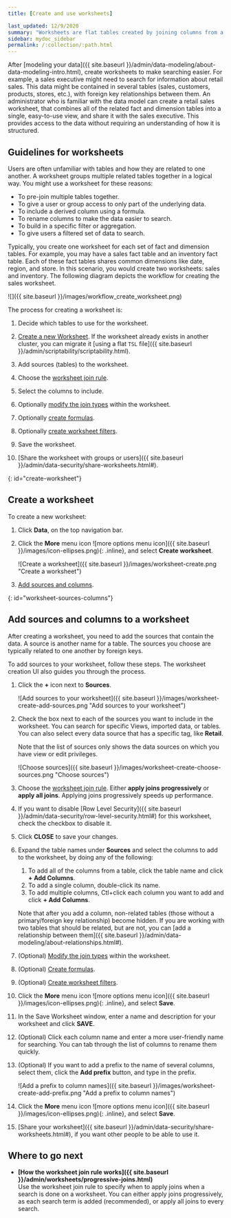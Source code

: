 ```yaml
---
title: [Create and use worksheets]

last_updated: 12/9/2020
summary: "Worksheets are flat tables created by joining columns from a set of one or more tables or imported datasets. "
sidebar: mydoc_sidebar
permalink: /:collection/:path.html
---
```


After [modeling your data]({{ site.baseurl }}/admin/data-modeling/about-data-modeling-intro.html), create worksheets to make searching easier. For example, a sales executive might need to search for information about retail sales. This data might be contained in several tables (sales, customers, products, stores, etc.), with foreign key relationships between them. An administrator who is familiar with the data model can create a retail sales worksheet, that combines all of the related fact and dimension tables into a single, easy-to-use view, and share it with the sales executive. This provides access to the data without requiring an understanding of how it is structured.

## Guidelines for worksheets

Users are often unfamiliar with tables and how they are related to one another. A worksheet groups multiple related tables together in a logical way.  You might use a worksheet for these reasons:

-   To pre-join multiple tables together.
-   To give a user or group access to only part of the underlying data.
-   To include a derived column using a formula.
-   To rename columns to make the data easier to search.
-   To build in a specific filter or aggregation.
-   To give users a filtered set of data to search.

Typically, you create one worksheet for each set of fact and dimension tables. For example, you may have a sales fact table and an inventory fact table. Each of these fact tables shares common dimensions like date, region, and store. In this scenario, you would create two worksheets: sales and inventory. The following diagram depicts the workflow for creating the sales worksheet.

![]({{ site.baseurl }}/images/workflow_create_worksheet.png)

The process for creating a worksheet is:

1.  Decide which tables to use for the worksheet.

2.  [Create a new Worksheet](#create-worksheet). If the worksheet already exists in another cluster, you can migrate it [using a flat `TSL` file]({{ site.baseurl }}/admin/scriptability/scriptability.html).

3.  Add sources (tables) to the worksheet.

4.  Choose the [worksheet join rule](progressive-joins.html#).

5.  Select the columns to include.

6.  Optionally [modify the join types](mod-ws-internal-joins.html#) within the worksheet.

7.  Optionally [create formulas](create-formula.html#).

8.  Optionally [create worksheet filters](create-ws-filter.html#).

9.  Save the worksheet.

10.  [Share the worksheet with groups or users]({{ site.baseurl }}/admin/data-security/share-worksheets.html#).

{: id="create-worksheet"}
## Create a worksheet

To create a new worksheet:

1. Click **Data**, on the top navigation bar.

2. Click the **More** menu icon ![more options menu icon]({{ site.baseurl }}/images/icon-ellipses.png){: .inline}, and select **Create worksheet**.

    ![Create a worksheet]({{ site.baseurl }}/images/worksheet-create.png "Create a worksheet")

3. [Add sources and columns](#worksheet-sources-columns).

{: id="worksheet-sources-columns"}
## Add sources and columns to a worksheet

After creating a worksheet, you need to add the sources that contain the data. A source is another name for a table. The sources you choose are typically related to one another by foreign keys.

To add sources to your worksheet, follow these steps. The worksheet creation UI also guides you through the process.

1.  Click the **+** icon next to **Sources**.

    ![Add sources to your worksheet]({{ site.baseurl }}/images/worksheet-create-add-sources.png "Add sources to your worksheet")

2. Check the box next to each of the sources you want to include in the worksheet. You can search for specific Views, imported data, or tables. You can also select every data source that has a specific tag, like **Retail**.

    Note that the list of sources only shows the data sources on which you have view or edit privileges.

    ![Choose sources]({{ site.baseurl }}/images/worksheet-create-choose-sources.png "Choose sources")

4. Choose the [worksheet join rule](progressive-joins.html#). Either **apply joins progressively** or **apply all joins**. Applying joins progressively speeds up performance.

5. If you want to disable [Row Level Security]({{ site.baseurl }}/admin/data-security/row-level-security.html#) for this worksheet, check the checkbox to disable it.

6. Click **CLOSE** to save your changes.

7. Expand the table names under **Sources** and select the columns to add to the worksheet, by doing any of the following:

    1. To add all of the columns from a table, click the table name and click **+ Add Columns**.
    2. To add a single column, double-click its name.
    3. To add multiple columns, Ctl+click each column you want to add and click **+ Add Columns**.

    Note that after you add a column, non-related tables (those without a primary/foreign key relationship) become hidden. If you are working with two tables that should be related, but are not, you can [add a relationship between them]({{ site.baseurl }}/admin/data-modeling/about-relationships.html#).

8.  (Optional) [Modify the join types](mod-ws-internal-joins.html#) within the worksheet.

9.  (Optional) [Create formulas](create-formula.html#).

10.  (Optional) [Create worksheet filters](create-ws-filter.html#).

11. Click the **More** menu icon ![more options menu icon]({{ site.baseurl }}/images/icon-ellipses.png){: .inline}, and select **Save**.

12. In the Save Worksheet window, enter a name and description for your worksheet and click **SAVE**.

13. (Optional) Click each column name and enter a more user-friendly name for searching. You can tab through the list of columns to rename them quickly.

14.  (Optional) If you want to add a prefix to the name of several columns, select them, click the **Add prefix** button, and type in the prefix.

     ![Add a prefix to column names]({{ site.baseurl }}/images/worksheet-create-add-prefix.png "Add a prefix to column names")

15. Click the **More** menu icon ![more options menu icon]({{ site.baseurl }}/images/icon-ellipses.png){: .inline}, and select **Save**.

16.  [Share your worksheet]({{ site.baseurl }}/admin/data-security/share-worksheets.html#), if you want other people to be able to use it.

## Where to go next

-   **[How the worksheet join rule works]({{ site.baseurl }}/admin/worksheets/progressive-joins.html)**  
Use the worksheet join rule to specify when to apply joins when a search is done on a worksheet. You can either apply joins progressively, as each search term is added (recommended), or apply all joins to every search.
